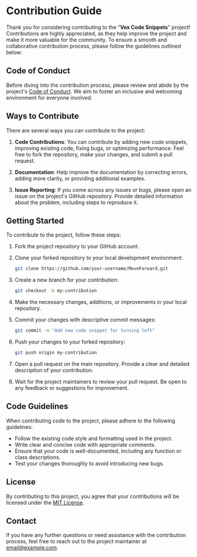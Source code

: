 # Contribution Guide

Thank you for considering contributing to the "**Vex Code Snippets**" project! Contributions are highly appreciated, as they help improve the project and make it more valuable for the community. To ensure a smooth and collaborative contribution process, please follow the guidelines outlined below:

## Code of Conduct

Before diving into the contribution process, please review and abide by the project's [Code of Conduct](CODE_OF_CONDUCT.md). We aim to foster an inclusive and welcoming environment for everyone involved.

## Ways to Contribute

There are several ways you can contribute to the project:

1. **Code Contributions**: You can contribute by adding new code snippets, improving existing code, fixing bugs, or optimizing performance. Feel free to fork the repository, make your changes, and submit a pull request.

2. **Documentation**: Help improve the documentation by correcting errors, adding more clarity, or providing additional examples.

3. **Issue Reporting**: If you come across any issues or bugs, please open an issue on the project's GitHub repository. Provide detailed information about the problem, including steps to reproduce it.

## Getting Started

To contribute to the project, follow these steps:

1. Fork the project repository to your GitHub account.

2. Clone your forked repository to your local development environment:

   ```bash
   git clone https://github.com/your-username/MoveForward.git
   ```

3. Create a new branch for your contribution:

   ```bash
   git checkout -b my-contribution
   ```

4. Make the necessary changes, additions, or improvements in your local repository.

5. Commit your changes with descriptive commit messages:

   ```bash
   git commit -m "Add new code snippet for turning left"
   ```

6. Push your changes to your forked repository:

   ```bash
   git push origin my-contribution
   ```

7. Open a pull request on the main repository. Provide a clear and detailed description of your contribution.

8. Wait for the project maintainers to review your pull request. Be open to any feedback or suggestions for improvement.

## Code Guidelines

When contributing code to the project, please adhere to the following guidelines:

- Follow the existing code style and formatting used in the project.
- Write clear and concise code with appropriate comments.
- Ensure that your code is well-documented, including any function or class descriptions.
- Test your changes thoroughly to avoid introducing new bugs.

## License

By contributing to this project, you agree that your contributions will be licensed under the [MIT License](LICENSE).

## Contact

If you have any further questions or need assistance with the contribution process, feel free to reach out to the project maintainer at [email@example.com](mailto:email@example.com).